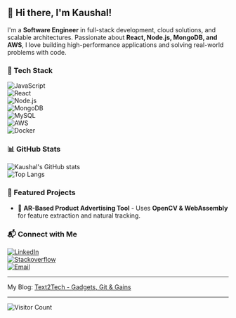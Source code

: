 ## 👋 Hi there, I'm Kaushal!

I'm a **Software Engineer** in full-stack development, cloud solutions, and scalable architectures. Passionate about **React, Node.js, MongoDB, and AWS**, I love building high-performance applications and solving real-world problems with code. 

### 🚀 Tech Stack

![JavaScript](https://img.shields.io/badge/JavaScript-F7DF1E?style=for-the-badge&logo=javascript&logoColor=black)  
![React](https://img.shields.io/badge/React-61DAFB?style=for-the-badge&logo=react&logoColor=black)  
![Node.js](https://img.shields.io/badge/Node.js-339933?style=for-the-badge&logo=node.js&logoColor=white)  
![MongoDB](https://img.shields.io/badge/MongoDB-4EA94B?style=for-the-badge&logo=mongodb&logoColor=white)  
![MySQL](https://img.shields.io/badge/MySQL-4479A1?style=for-the-badge&logo=mysql&logoColor=white)  
![AWS](https://img.shields.io/badge/AWS-232F3E?style=for-the-badge&logo=amazon-aws&logoColor=white)  
![Docker](https://img.shields.io/badge/Docker-2496ED?style=for-the-badge&logo=docker&logoColor=white)

### 📊 GitHub Stats

![Kaushal's GitHub stats](https://github-readme-stats.vercel.app/api?username=chhaunkar96&show_icons=true&theme=radical)  
![Top Langs](https://github-readme-stats.vercel.app/api/top-langs/?username=chhaunkar96&layout=compact&theme=radical)

### 🌟 Featured Projects

- 📱 **AR-Based Product Advertising Tool** - Uses **OpenCV & WebAssembly** for feature extraction and natural tracking.

### 📬 Connect with Me

[![LinkedIn](https://img.shields.io/badge/LinkedIn-0077B5?style=for-the-badge&logo=linkedin&logoColor=white)](https://www.linkedin.com/in/your-profile)  
[![Stackoverflow](https://img.shields.io/badge/stackoverflow-0077B5?style=for-the-badge&logo=stackoverflow&logoColor=white)](https://stackoverflow.com/users/7862130/kaushal-chhaunkar)  
[![Email](https://img.shields.io/badge/Email-D14836?style=for-the-badge&logo=gmail&logoColor=white)](mailto:chhaunkar96@gmail.com)

---
My Blog: [Text2Tech - Gadgets, Git & Gains](https://text2tech.com)

---

![Visitor Count](https://profile-counter.glitch.me/{chhaunkar96}/count.svg) 
